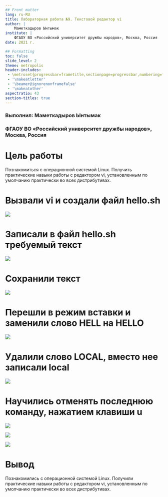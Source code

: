 ```yaml
---
## Front matter
lang: ru-RU
title: Лабораторная работа №9. Текстовой редактор vi
author: |
	Маметкадыров Ынтымак
institute: |
	ФГАОУ ВО «Российский университет дружбы народов», Москва, Россия
date: 2021 г.

## Formatting
toc: false
slide_level: 2
theme: metropolis
header-includes: 
 - \metroset{progressbar=frametitle,sectionpage=progressbar,numbering=fraction}
 - '\makeatletter'
 - '\beamer@ignorenonframefalse'
 - '\makeatother'
aspectratio: 43
section-titles: true
---
```


### Выполнил: Маметкадыров Ынтымак

### ФГАОУ ВО «Российский университет дружбы народов», Москва, Россия


# Цель работы

Познакомиться с операционной системой Linux. Получить практические навыки работы с редактором vi, установленным по умолчанию практически во всех дистрибутивах.

# Вызвали vi и создали файл hello.sh

![](/home/itmametkadihrov/Изображения/lab09/1.png)

# Записали в файл hello.sh требуемый текст

![](/home/itmametkadihrov/Изображения/lab09/2.png)

# Сохранили текст

![](/home/itmametkadihrov/Изображения/lab09/3.png)

# Перешли в режим вставки и заменили слово HELL на HELLO

![](/home/itmametkadihrov/Изображения/lab09/6.png)

# Удалили слово LOCAL, вместо нее записали local

![](/home/itmametkadihrov/Изображения/lab09/7.png)

# Научились отменять последнюю команду, нажатием клавиши u

![](/home/itmametkadihrov/Изображения/lab09/8.png)

![](/home/itmametkadihrov/Изображения/lab09/9.png)

![](/home/itmametkadihrov/Изображения/lab09/10.png)

# Вывод

Познакомились с операционной системой Linux. Получили практические навыки работы с редактором vi, установленным по умолчанию практически во всех дистрибутивах.
